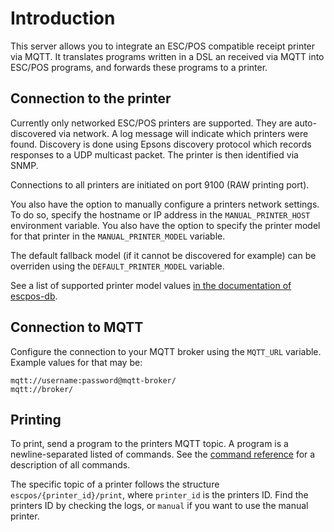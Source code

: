 # Introduction

This server allows you to integrate an ESC/POS compatible receipt printer via MQTT.
It translates programs written in a DSL an received via MQTT into ESC/POS programs, and forwards these programs to a printer.

## Connection to the printer
Currently only networked ESC/POS printers are supported.
They are auto-discovered via network.
A log message will indicate which printers were found.
Discovery is done using Epsons discovery protocol which records responses to a UDP multicast packet.
The printer is then identified via SNMP.

Connections to all printers are initiated on port 9100 (RAW printing port).

You also have the option to manually configure a printers network settings.
To do so, specify the hostname or IP address in the `MANUAL_PRINTER_HOST` environment variable.
You also have the option to specify the printer model for that printer in the `MANUAL_PRINTER_MODEL` variable.

The default fallback model (if it cannot be discovered for example) can be overriden using the `DEFAULT_PRINTER_MODEL` variable.

See a list of supported printer model values [in the documentation of escpos-db](https://docs.rs/escpos-db/0.1.2/src/escpos_db/gen.rs.html#2235).

## Connection to MQTT
Configure the connection to your MQTT broker using the `MQTT_URL` variable.
Example values for that may be:

```
mqtt://username:password@mqtt-broker/
mqtt://broker/
```

## Printing
To print, send a program to the printers MQTT topic.
A program is a newline-separated listed of commands.
See the [command reference](comman-reference.md) for a description of all commands.

The specific topic of a printer follows the structure `escpos/{printer_id}/print`, where `printer_id` is the printers ID.
Find the printers ID by checking the logs, or `manual` if you want to use the manual printer.
